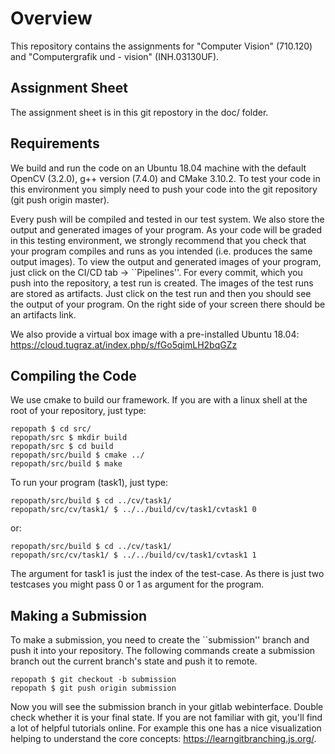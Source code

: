 # Overview 

This repository contains the assignments for "Computer Vision" (710.120) and "Computergrafik und - vision" (INH.03130UF).

## Assignment Sheet

The assignment sheet is in this git repostory in the doc/ folder.

## Requirements

We build and run the code on an Ubuntu 18.04 machine with the default OpenCV (3.2.0), g++ version (7.4.0) and CMake 3.10.2.
To test your code in this environment you simply need to push your code into the git repository (git push origin master).

Every push will be compiled and tested in our test system. We also store the output and generated images of your program.
As your code will be graded in this testing environment, we strongly recommend that you check that your program compiles 
and runs as you intended (i.e. produces the same output images).
To view the output and generated images of your program, just click on the CI/CD tab -> ``Pipelines''. For every commit,
which you push into the repository, a test run is created. The images of the test runs
are stored as artifacts. Just click on the test run and then you should see the output of your program. On the right 
side of your screen there should be an artifacts link.

We also provide a virtual box image with a pre-installed Ubuntu 18.04: https://cloud.tugraz.at/index.php/s/fGo5qimLH2bqGZz

## Compiling the Code

We use cmake to build our framework. If you are with a linux shell at the root of your repository, just type:

    repopath $ cd src/
    repopath/src $ mkdir build
    repopath/src $ cd build
    repopath/src/build $ cmake ../
    repopath/src/build $ make


To run your program (task1), just type:

    repopath/src/build $ cd ../cv/task1/
    repopath/src/cv/task1/ $ ../../build/cv/task1/cvtask1 0

or:

    repopath/src/build $ cd ../cv/task1/
    repopath/src/cv/task1/ $ ../../build/cv/task1/cvtask1 1

The argument for task1 is just the index of the test-case. As there is just two testcases you might pass 0 or 1 as argument
for the program.

## Making a Submission

To make a submission, you need to create the ``submission'' branch and push it into your repository.
The following commands create a submission branch out the current branch's state and push it to remote. 

    repopath $ git checkout -b submission
    repopath $ git push origin submission

Now you will see the submission branch in your gitlab webinterface. Double check whether it is your final state.
If you are not familiar with git, you'll find a lot of helpful tutorials online. For example this one has a nice 
visualization helping to understand the core concepts: https://learngitbranching.js.org/.


